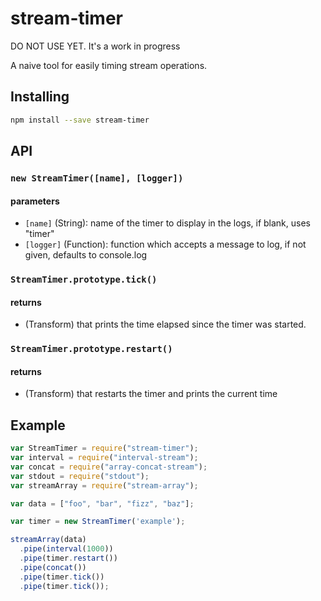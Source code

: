 # stream-timer

DO NOT USE YET. It's a work in progress

A naive tool for easily timing stream operations.

## Installing

``` bash
npm install --save stream-timer
```

## API

### `new StreamTimer([name], [logger])`

#### parameters

* `[name]`    (String): name of the timer to display in the logs, if blank, uses "timer"
* `[logger]`  (Function): function which accepts a message to log, if not given, defaults to console.log


### `StreamTimer.prototype.tick()`

#### returns

*  (Transform) that prints the time elapsed since the timer was started.

### `StreamTimer.prototype.restart()`

#### returns

*  (Transform) that restarts the timer and prints the current time

## Example

```javascript
var StreamTimer = require("stream-timer");
var interval = require("interval-stream");
var concat = require("array-concat-stream");
var stdout = require("stdout");
var streamArray = require("stream-array");

var data = ["foo", "bar", "fizz", "baz"];

var timer = new StreamTimer('example');

streamArray(data)
  .pipe(interval(1000))
  .pipe(timer.restart())
  .pipe(concat())
  .pipe(timer.tick())
  .pipe(timer.tick());

```
